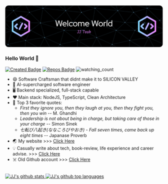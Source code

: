 ![Header](./banner.png)

### Hello World 👋
[![Created Badge](https://badges.pufler.dev/created/jjteoh-thewebdev/jjteoh-thewebdev)](https://www.linkedin.com/in/thewebdev-jjteoh/)
[![Repos Badge](https://badges.pufler.dev/repos/jjteoh-thewebdev)](https://www.linkedin.com/in/thewebdev-jjteoh/)
![watching_count](https://komarev.com/ghpvc/?username=jjteoh-thewebdev&color=brightgreen)


- 😄 Software Craftsman that didnt make it to SILICON VALLEY
- 🚀 AI-supercharged software engineer
- 🖥️ Backend specialized, full-stack capable
- ❤️ Main stack: NodeJS, TypeScript, Clean Architecture
- 📜 Top 3 favorite quotes:
  - _First they  ignore you, then they laugh at you, then they fight you, then you win_ -- M. Ghandhi
  - _Leadership is not about being in charge, but taking care of those in your charge_ -- Simon Sinek
  - _七転び八起き(ななころびやおき) - Fall seven times, came back up eight times_ -- Japanase Proverb
- 🌏 My website >>> [Click Here](https://www.jjteoh.dev/)
- 💡 Casually write about tech, book-review, life experience and career advise. >>> [Click Here](https://itsjjteoh.substack.com/)
- ☠️ Old Github account >>> [Click Here](https://github.com/jjteoh-pingspace)


<br />

<a href="https://github.com/jjteoh-thewebdev">
  <img height="180em" src="https://github-readme-stats.vercel.app/api?username=jjteoh-thewebdev&show_icons=true&theme=tokyonight&count_private=true" alt="JJ's github stats" />
  <img height="180em" src="https://github-readme-stats.vercel.app/api/top-langs/?username=jjteoh-thewebdev&theme=tokyonight&layout=compact" alt="JJ's github top languages" />
  
</a>


